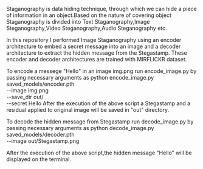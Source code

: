 Staganography is data hiding technique, through which we can hide a piece of information in an object.Based on the nature of covering object Staganography is divided into Text Staganography,Image Steganography,Video Steganography,Audio Steganography etc.


In this repository I performed Image Staganography using an encoder architecture to embed a secret message into an image and a decoder architecture to extract the hidden message from the Stegastamp.
These encoder and decoder architectures are trained with MIRFLICKR dataset.




To encode a messege "Hello" in an image img.png run encode_image.py by passing necessary arguments as
    python encode_image.py \
    saved_models/encoder.pth \
  --image img.png  \
  --save_dir out/ \
  --secret Hello
  After the execution of the above script a Stegastamp and a residual applied to original image will be saved in "out" directory.
  
  
  
  
To decode the hidden message from Stegastamp run decode_image.py by passing necessary arguments as 
    python decode_image.py \
    saved_models/decoder.pth \
    --image out/Stegastamp.png
   
 After the execution of the above script,the hidden message "Hello" will be displayed on the terminal.
    
    
